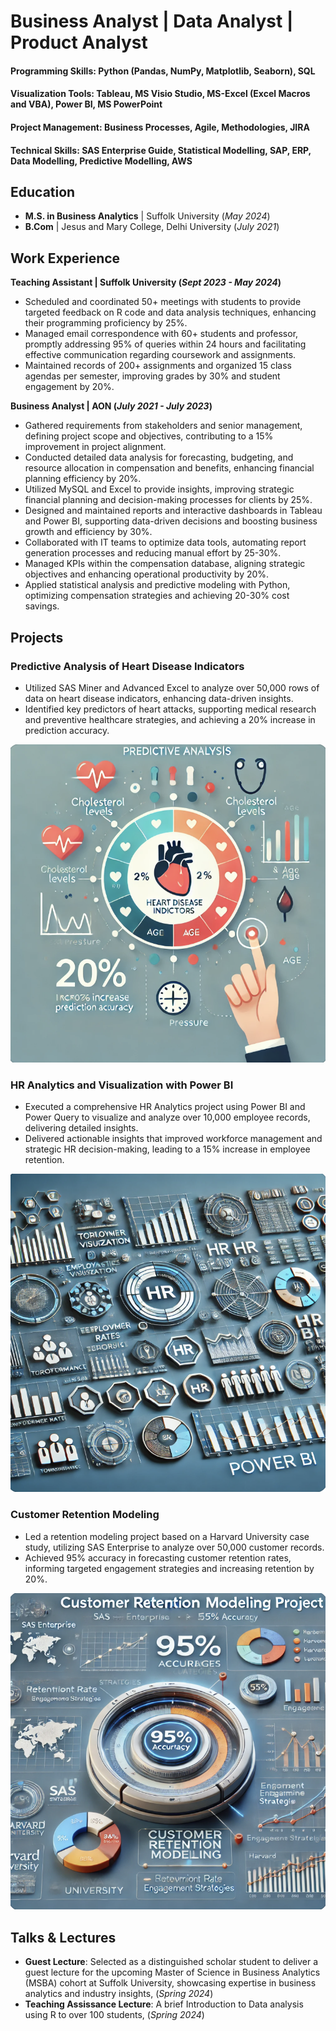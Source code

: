 # Business Analyst | Data Analyst | Product Analyst

#### Programming Skills: Python (Pandas, NumPy, Matplotlib, Seaborn), SQL
#### Visualization Tools: Tableau, MS Visio Studio, MS-Excel (Excel Macros and VBA), Power BI, MS PowerPoint
#### Project Management: Business Processes, Agile, Methodologies, JIRA
#### Technical Skills: SAS Enterprise Guide, Statistical Modelling, SAP, ERP, Data Modelling, Predictive Modelling, AWS

## Education							       		
- **M.S. in Business Analytics** | Suffolk University (_May 2024_) 			        		
- **B.Com** |  Jesus and Mary College, Delhi University (_July 2021_)

## Work Experience
**Teaching Assistant | Suffolk University (_Sept 2023 - May 2024_)**
- Scheduled and coordinated 50+ meetings with students to provide targeted feedback on R code and data analysis techniques, enhancing their programming proficiency by 25%.
- Managed email correspondence with 60+ students and professor, promptly addressing 95% of queries within 24 hours and facilitating effective communication regarding coursework and assignments.
- Maintained records of 200+ assignments and organized 15 class agendas per semester, improving grades by 30% and student engagement by 20%.

**Business Analyst | AON (_July 2021 - July 2023_)**
- Gathered requirements from stakeholders and senior management, defining project scope and objectives, contributing to a 15% improvement in project alignment.
- Conducted detailed data analysis for forecasting, budgeting, and resource allocation in compensation and benefits, enhancing financial planning efficiency by 20%.
- Utilized MySQL and Excel to provide insights, improving strategic financial planning and decision-making processes for clients by 25%.
- Designed and maintained reports and interactive dashboards in Tableau and Power BI, supporting data-driven decisions and boosting business growth and efficiency by 30%.
- Collaborated with IT teams to optimize data tools, automating report generation processes and reducing manual effort by 25-30%.
- Managed KPIs within the compensation database, aligning strategic objectives and enhancing operational productivity by 20%.
- Applied statistical analysis and predictive modeling with Python, optimizing compensation strategies and achieving 20-30% cost savings.

## Projects
### Predictive Analysis of Heart Disease Indicators
- Utilized SAS Miner and Advanced Excel to analyze over 50,000 rows of data on heart disease indicators, enhancing data-driven insights.
- Identified key predictors of heart attacks, supporting medical research and preventive healthcare strategies, and achieving a 20% increase in prediction accuracy.

![Image 1](Images/HeartDisease.png)

### HR Analytics and Visualization with Power BI

- Executed a comprehensive HR Analytics project using Power BI and Power Query to visualize and analyze over 10,000 employee records, delivering detailed insights.
- Delivered actionable insights that improved workforce management and strategic HR decision-making, leading to a 15% increase in employee retention.

![Image 2](Images/HRAnalytics.png)

### Customer Retention Modeling

- Led a retention modeling project based on a Harvard University case study, utilizing SAS Enterprise to analyze over 50,000 customer records.
- Achieved 95% accuracy in forecasting customer retention rates, informing targeted engagement strategies and increasing retention by 20%.

![Image 3](Images/CRM.png)

## Talks & Lectures
- **Guest Lecture**: Selected as a distinguished scholar student to deliver a guest lecture for the upcoming Master of Science in Business Analytics (MSBA) cohort at Suffolk University, showcasing expertise in business analytics and industry insights, (_Spring 2024_)
- **Teaching Assissance Lecture**: A brief Introduction to Data analysis using R to over 100 students, (_Spring 2024_)
